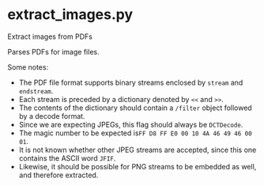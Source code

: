 # extract_images.py
Extract images from PDFs

Parses PDFs for image files. 

Some notes:
* The PDF file format supports binary streams enclosed by `stream` and `endstream`. 
* Each stream is preceded by a dictionary denoted by `<<` and `>>`. 
* The contents of the dictionary should contain a `/filter` object followed by a decode format. 
* Since we are expecting JPEGs, this flag should always be `DCTDecode`.
* The magic number to be expected is`FF D8 FF E0 00 10 4A 46 49 46 00 01`. 
* It is not known whether other JPEG streams are accepted, since this one contains the ASCII word `JFIF`. 
* Likewise, it should be possible for PNG streams to be embedded as well, and therefore extracted. 
